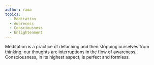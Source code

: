 ```yaml
---
author: rama
topics:
  - Meditation
  - Awareness
  - Consciousness
  - Enlightenment
---
```


Meditation is a practice of detaching and then stopping ourselves from thinking; our thoughts are interruptions in the flow of awareness. Consciousness, in its highest aspect, is perfect and formless.
